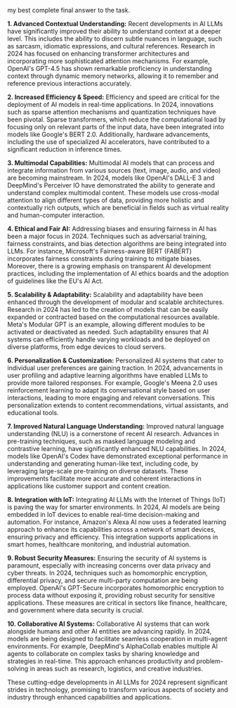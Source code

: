 my best complete final answer to the task.

**1. Advanced Contextual Understanding:**
Recent developments in AI LLMs have significantly improved their ability to understand context at a deeper level. This includes the ability to discern subtle nuances in language, such as sarcasm, idiomatic expressions, and cultural references. Research in 2024 has focused on enhancing transformer architectures and incorporating more sophisticated attention mechanisms. For example, OpenAI's GPT-4.5 has shown remarkable proficiency in understanding context through dynamic memory networks, allowing it to remember and reference previous interactions accurately.

**2. Increased Efficiency & Speed:**
Efficiency and speed are critical for the deployment of AI models in real-time applications. In 2024, innovations such as sparse attention mechanisms and quantization techniques have been pivotal. Sparse transformers, which reduce the computational load by focusing only on relevant parts of the input data, have been integrated into models like Google's BERT 2.0. Additionally, hardware advancements, including the use of specialized AI accelerators, have contributed to a significant reduction in inference times.

**3. Multimodal Capabilities:**
Multimodal AI models that can process and integrate information from various sources (text, image, audio, and video) are becoming mainstream. In 2024, models like OpenAI's DALL-E 3 and DeepMind's Perceiver IO have demonstrated the ability to generate and understand complex multimodal content. These models use cross-modal attention to align different types of data, providing more holistic and contextually rich outputs, which are beneficial in fields such as virtual reality and human-computer interaction.

**4. Ethical and Fair AI:**
Addressing biases and ensuring fairness in AI has been a major focus in 2024. Techniques such as adversarial training, fairness constraints, and bias detection algorithms are being integrated into LLMs. For instance, Microsoft's Fairness-aware BERT (FABERT) incorporates fairness constraints during training to mitigate biases. Moreover, there is a growing emphasis on transparent AI development practices, including the implementation of AI ethics boards and the adoption of guidelines like the EU's AI Act.

**5. Scalability & Adaptability:**
Scalability and adaptability have been enhanced through the development of modular and scalable architectures. Research in 2024 has led to the creation of models that can be easily expanded or contracted based on the computational resources available. Meta's Modular GPT is an example, allowing different modules to be activated or deactivated as needed. Such adaptability ensures that AI systems can efficiently handle varying workloads and be deployed on diverse platforms, from edge devices to cloud servers.

**6. Personalization & Customization:**
Personalized AI systems that cater to individual user preferences are gaining traction. In 2024, advancements in user profiling and adaptive learning algorithms have enabled LLMs to provide more tailored responses. For example, Google's Meena 2.0 uses reinforcement learning to adapt its conversational style based on user interactions, leading to more engaging and relevant conversations. This personalization extends to content recommendations, virtual assistants, and educational tools.

**7. Improved Natural Language Understanding:**
Improved natural language understanding (NLU) is a cornerstone of recent AI research. Advances in pre-training techniques, such as masked language modeling and contrastive learning, have significantly enhanced NLU capabilities. In 2024, models like OpenAI's Codex have demonstrated exceptional performance in understanding and generating human-like text, including code, by leveraging large-scale pre-training on diverse datasets. These improvements facilitate more accurate and coherent interactions in applications like customer support and content creation.

**8. Integration with IoT:**
Integrating AI LLMs with the Internet of Things (IoT) is paving the way for smarter environments. In 2024, AI models are being embedded in IoT devices to enable real-time decision-making and automation. For instance, Amazon's Alexa AI now uses a federated learning approach to enhance its capabilities across a network of smart devices, ensuring privacy and efficiency. This integration supports applications in smart homes, healthcare monitoring, and industrial automation.

**9. Robust Security Measures:**
Ensuring the security of AI systems is paramount, especially with increasing concerns over data privacy and cyber threats. In 2024, techniques such as homomorphic encryption, differential privacy, and secure multi-party computation are being employed. OpenAI's GPT-Secure incorporates homomorphic encryption to process data without exposing it, providing robust security for sensitive applications. These measures are critical in sectors like finance, healthcare, and government where data security is crucial.

**10. Collaborative AI Systems:**
Collaborative AI systems that can work alongside humans and other AI entities are advancing rapidly. In 2024, models are being designed to facilitate seamless cooperation in multi-agent environments. For example, DeepMind's AlphaCollab enables multiple AI agents to collaborate on complex tasks by sharing knowledge and strategies in real-time. This approach enhances productivity and problem-solving in areas such as research, logistics, and creative industries.

These cutting-edge developments in AI LLMs for 2024 represent significant strides in technology, promising to transform various aspects of society and industry through enhanced capabilities and applications.